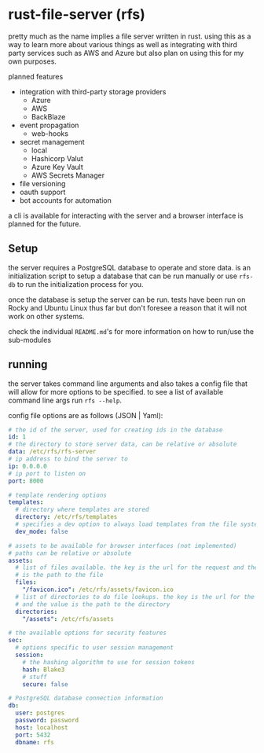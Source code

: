 # rust-file-server (rfs)

pretty much as the name implies a file server written in rust. using this as a way to learn more about various things as well as  integrating with third party services such as AWS and Azure but also plan on using this for my own purposes.

planned features
- integration with third-party storage providers
    - Azure
    - AWS
    - BackBlaze
- event propagation
    - web-hooks
- secret management 
    - local 
    - Hashicorp Valut
    - Azure Key Vault
    - AWS Secrets Manager
- file versioning
- oauth support
- bot accounts for automation

a cli is available for interacting with the server and a browser interface is planned for the future.

## Setup

the server requires a PostgreSQL database to operate and store data. is an initialization script to setup a database that can be run manually or use `rfs-db` to run the initialization process for you.

once the database is setup the server can be run. tests have been run on Rocky and Ubuntu Linux thus far but don't foresee a reason that it will not work on other systems.

check the individual `README.md`'s for more information on how to run/use the sub-modules

## running

the server takes command line arguments and also takes a config file that will allow for more options to be specified. to see a list of available command line args run `rfs --help`.

config file options are as follows (JSON | Yaml):

```yaml
# the id of the server, used for creating ids in the database
id: 1
# the directory to store server data, can be relative or absolute
data: /etc/rfs/rfs-server
# ip address to bind the server to
ip: 0.0.0.0
# ip port to listen on
port: 8000

# template rendering options
templates:
  # directory where templates are stored
  directory: /etc/rfs/templates
  # specifies a dev option to always load templates from the file system
  dev_mode: false

# assets to be available for browser interfaces (not implemented)
# paths can be relative or absolute
assets:
  # list of files available. the key is the url for the request and the value
  # is the path to the file
  files:
    "/favicon.ico": /etc/rfs/assets/favicon.ico
  # list of directories to do file lookups. the key is the url for the request
  # and the value is the path to the directory
  directories:
    "/assets": /etc/rfs/assets

# the available options for security features
sec:
  # options specific to user session management
  session:
    # the hashing algorithm to use for session tokens
    hash: Blake3
    # stuff
    secure: false

# PostgreSQL database connection information
db:
  user: postgres
  password: password
  host: localhost
  port: 5432
  dbname: rfs
```
